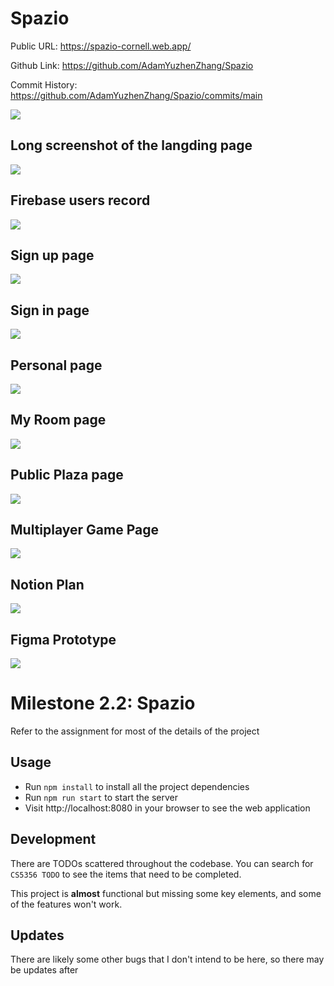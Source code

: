 # Spazio
Public URL: https://spazio-cornell.web.app/

Github Link: https://github.com/AdamYuzhenZhang/Spazio

Commit History: https://github.com/AdamYuzhenZhang/Spazio/commits/main

<img src="https://github.com/AdamYuzhenZhang/Spazio/blob/main/commit%20history.png">


## Long screenshot of the langding page
<img src="https://github.com/AdamYuzhenZhang/Spazio/blob/main/landing%20page%20screenshot.png">

## Firebase users record
<img src="https://github.com/Jeannelialbedo/2022-cs5356-milestone-1/blob/main/Firebase%20users.png">

## Sign up page
<img src="https://github.com/AdamYuzhenZhang/Spazio/blob/main/sign-in%20page%20screenshot.png">

## Sign in page
<img src="https://github.com/AdamYuzhenZhang/Spazio/blob/main/sign-up page screenshot.png">

## Personal page
<img src="https://github.com/AdamYuzhenZhang/Spazio/blob/main/PersonalPage.JPG">

## My Room page
<img src="https://github.com/AdamYuzhenZhang/Spazio/blob/main/My-room.png">


## Public Plaza page
<img src="https://github.com/AdamYuzhenZhang/Spazio/blob/main/Public-plazea.png">

## Multiplayer Game Page
<img src="https://github.com/AdamYuzhenZhang/Spazio/blob/main/multiplayer-game.png">


## Notion Plan
<img src="https://github.com/AdamYuzhenZhang/Spazio/blob/main/Notion%20Plan.JPG">

## Figma Prototype
<img src="https://github.com/AdamYuzhenZhang/Spazio/blob/main/Figma.png">


# Milestone 2.2: Spazio

Refer to the assignment for most of the details of the project

## Usage

* Run  `npm install` to install all the project dependencies
* Run `npm run start` to start the server
* Visit http://localhost:8080 in your browser to see the web application

## Development

There are TODOs scattered throughout the codebase. You can search for `CS5356 TODO` to see the items that need to be completed.

This project is __almost__ functional but missing some key elements, and some of the features won't work.

## Updates

There are likely some other bugs that I don't intend to be here, so there may be updates after
